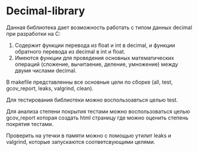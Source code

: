 # Decimal-library

Данная библиотека дает возможность работать с типом данных decimal при разработки на С:

1. Содержит функции перевода из float и int в decimal, и функции обратного перевода из decimal в int и float.
2. Имеются функции для проведения основных математических операций (сложение, вычитаение, деление, умножение) между двумя числами decimal.

В makefile представленны все основные цели по сборке (all, test, gcov_report, leaks, valgrind, clean). 

Для тестирования библиотеки можно воспользоавться целью test. 

Для анализа степени покрытия тестами можно воспользоваться целью gcov_report которая создать html страницу где можно оценить степень покрятия тестами. 

Проверить на утечки в памяти можно с помощью утилит leaks и valgrind, которые запускаются соответсвующими целями.
